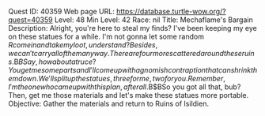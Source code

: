 Quest ID: 40359
Web page URL: https://database.turtle-wow.org/?quest=40359
Level: 48
Min Level: 42
Race: nil
Title: Mechaflame's Bargain
Description: Alright, you're here to steal my finds? I've been keeping my eye on these statues for a while. I'm not gonna let some random $R come in and take my loot, understand? Besides, we can't carry all of them anyway. There are four more scattered around these ruins.$B$BSay, how about a truce? You get me some parts and I'll come up with a gnomish contraption that can shrink them down. We'll split up the statues, three for me, two for you. Remember, I'm the one who came up with this plan, after all.$B$BSo you got all that, bub? Then, get me those materials and let's make these statues more portable.
Objective: Gather the materials and return to Ruins of Isildien.
